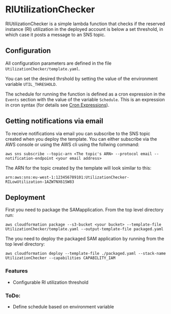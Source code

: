 # RIUtilizationChecker

RIUtilizationChecker is a simple lambda function that checks if the reserved instance (RI) utilization in the deployed account is below a set threshold, in which case it posts a message to an SNS topic.

## Configuration

All configuration parameters are defined in the file `UtilizationChecker/template.yaml`.

You can set the desired thrshold by setting the value of the environment variable `UTIL_THRESHOLD`.

The schedule for running the function is defined as a cron expression in the `Events` section with the value of the variable `Schedule`. This is an expression in cron syntax (for details see [Cron Expressions](https://docs.aws.amazon.com/AmazonCloudWatch/latest/events/ScheduledEvents.html#CronExpressions)).

## Getting notifications via email

To receive notifications via email you can subscribe to the SNS topic created when you deploy the template. You can either subscribe via the AWS console or using the AWS cli using the follwing command:

`aws sns subscribe --topic-arn <The topic's ARN> --protocol email --notification-endpoint <your email address>`

The ARN for the topic created by the template will look similar to this:

`arn:aws:sns:eu-west-1:123456789101:UtilizationChecker-RILowUtilization-1AZW7NX61SW83`

## Deployment

First you need to package the SAMapplication. From the top level directory run:

`aws cloudformation package --s3-bucket <your bucket> --template-file UtilizationChecker/template.yaml --output-template-file packaged.yaml`

The you need to deploy the packaged SAM application by running from the top level directory:

`aws cloudformation deploy --template-file ./packaged.yaml --stack-name UtilizationChecker --capabilities CAPABILITY_IAM`

### Features

- Configurable RI utilization threshold

### ToDo:

- Define schedule based on environment variable